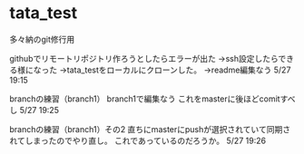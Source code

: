# tata_test
多々納のgit修行用

githubでリモートリポジトリ作ろうとしたらエラーが出た
→ssh設定したらできる様になった
→tata_testをローカルにクローンした。
→readme編集なう
5/27 19:15

branchの練習（branch1）
branch1で編集なう
これをmasterに後ほどcomitすべし
5/27 19:25

branchの練習（branch1）その2
直ちにmasterにpushが選択されていて同期されてしまったのでやり直し。
これであっているのだろうか。
5/27 19:26

